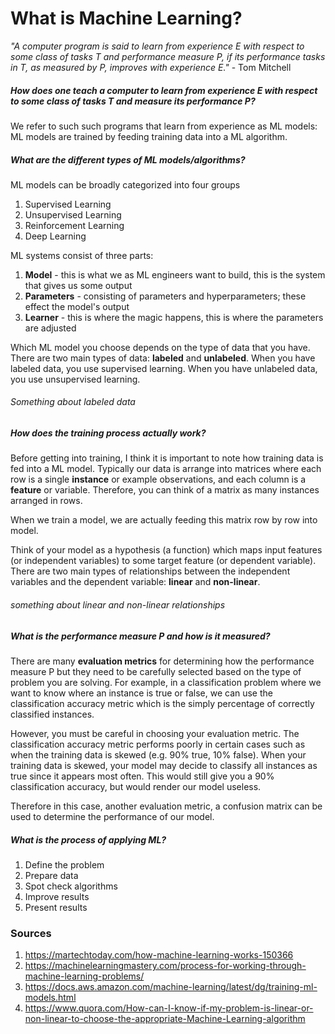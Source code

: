 # What is Machine Learning?

*"A computer program is said to learn from experience E with respect to some class of tasks T and performance measure P, if its performance tasks in T, as measured by P, improves with experience E."* - Tom Mitchell

##### How does one teach a computer to learn from experience E with respect to some class of tasks T and measure its performance P?

We refer to such such programs that learn from experience as ML models: ML models are trained by feeding training data into a ML algorithm.

##### What are the different types of ML models/algorithms?

ML models can be broadly categorized into four groups
1. Supervised Learning
2. Unsupervised Learning
3. Reinforcement Learning
4. Deep Learning

ML systems consist of three parts:
1. **Model** - this is what we as ML engineers want to build, this is the system that gives us some output
2. **Parameters** - consisting of parameters and hyperparameters; these effect the model's output
3. **Learner** - this is where the magic happens, this is where the parameters are adjusted

Which ML model you choose depends on the type of data that you have. There are two main types of data: **labeled** and **unlabeled**. When you have labeled data, you use supervised learning. When you have unlabeled data, you use unsupervised learning.

###### Something about labeled data

##### How does the training process actually work?

Before getting into training, I think it is important to note how training data is fed into a ML model. Typically our data is arrange into matrices where each row is a single **instance** or example observations, and each column is a **feature** or variable. Therefore, you can think of a matrix as many instances arranged in rows.

When we train a model, we are actually feeding this matrix row by row into model.

Think of your model as a hypothesis (a function) which maps input features (or independent variables) to some target feature (or dependent variable). There are two main types of relationships between the independent variables and the dependent variable: **linear** and **non-linear**.

###### something about linear and non-linear relationships

##### What is the performance measure P and how is it measured?

There are many **evaluation metrics** for determining how the performance measure P but they need to be carefully selected based on the type of problem you are solving. For example, in a classification problem where we want to know where an instance is true or false, we can use the classification accuracy metric which is the simply percentage of correctly classified instances.

However, you must be careful in choosing your evaluation metric. The classification accuracy metric performs poorly in certain cases such as when the training data is skewed (e.g. 90% true, 10% false). When your training data is skewed, your model may decide to classify all instances as true since it appears most often. This would still give you a 90% classification accuracy, but would render our model useless.

Therefore in this case, another evaluation metric, a confusion matrix can be used to determine the performance of our model.

##### What is the process of applying ML?
1. Define the problem
2. Prepare data
3. Spot check algorithms
4. Improve results
5. Present results


### Sources
1. https://martechtoday.com/how-machine-learning-works-150366
2. https://machinelearningmastery.com/process-for-working-through-machine-learning-problems/
3. https://docs.aws.amazon.com/machine-learning/latest/dg/training-ml-models.html
4. https://www.quora.com/How-can-I-know-if-my-problem-is-linear-or-non-linear-to-choose-the-appropriate-Machine-Learning-algorithm
